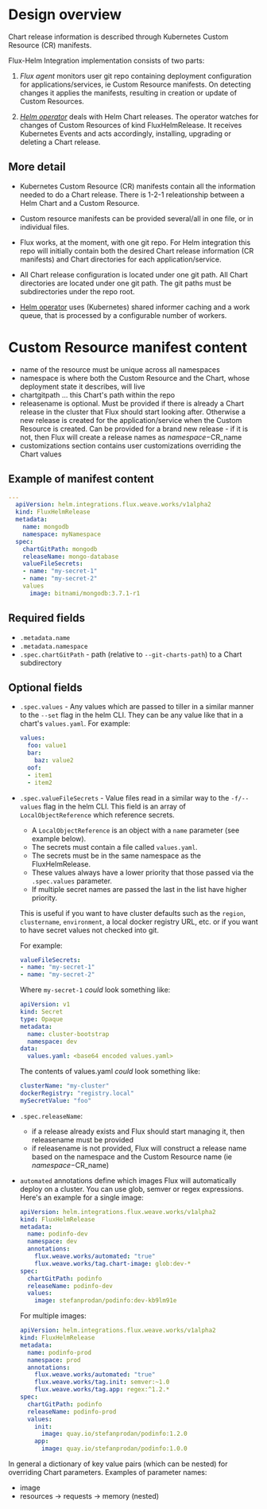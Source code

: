 # Design overview

Chart release information is described through Kubernetes Custom Resource (CR) manifests.

Flux-Helm Integration implementation consists of two parts:

1. *Flux agent* monitors user git repo containing deployment configuration for applications/services, ie Custom Resource manifests. On detecting changes it applies the manifests, resulting in creation or update of Custom Resources.

2. [*Helm operator*](helm-operator.md) deals with Helm Chart releases. The operator watches for changes of Custom Resources of kind FluxHelmRelease. It receives Kubernetes Events and acts accordingly, installing, upgrading or deleting a Chart release.

## More detail

 - Kubernetes Custom Resource (CR) manifests contain all the information needed to do a Chart release. There is 1-2-1 releationship between a Helm Chart and a Custom Resource.

 - Custom resource manifests can be provided several/all in one file, or in individual files.

 - Flux works, at the moment, with one git repo. For Helm integration this repo will initially contain both the desired Chart release information (CR manifests) and Chart directories for each application/service.

 - All Chart release configuration is located under one git path. All Chart directories are located under one git path. The git paths must be subdirectories under the repo root.

 - [Helm operator](helm-operator.md) uses (Kubernetes) shared informer caching and a work queue, that is processed by a configurable number of workers.

# Custom Resource manifest content

- name of the resource must be unique across all namespaces
- namespace is where both the Custom Resource and the Chart, whose deployment state it describes, will live
- chartgitpath ... this Chart's path within the repo
- releasename is optional. Must be provided if there is already a Chart release in the cluster that Flux should start looking after. Otherwise a new release is created for the application/service when the Custom Resource is created. Can be provided for a brand new release - if it is not, then Flux will create a release names as $namespace-$CR_name
- customizations section contains user customizations overriding the Chart values


## Example of manifest content

```yaml
---
  apiVersion: helm.integrations.flux.weave.works/v1alpha2
  kind: FluxHelmRelease
  metadata:
    name: mongodb
    namespace: myNamespace
  spec:
    chartGitPath: mongodb
    releaseName: mongo-database
    valueFileSecrets:
    - name: "my-secret-1"
    - name: "my-secret-2"
    values
      image: bitnami/mongodb:3.7.1-r1
```

## Required fields

 - `.metadata.name`
 - `.metadata.namespace`
 - `.spec.chartGitPath` - path (relative to `--git-charts-path`) to a Chart subdirectory

## Optional fields

- `.spec.values` - Any values which are passed to tiller in a similar
  manner to the `--set` flag in the helm CLI. They can be any value
  like that in a chart's `values.yaml`. For example:
  ```yaml
  values:
    foo: value1
    bar:
      baz: value2
    oof:
    - item1
    - item2
  ```

- `.spec.valueFileSecrets` - Value files read in a similar way to the
  `-f/--values` flag in the helm CLI. This field is an array of
  `LocalObjectReference` which reference secrets.

  - A  `LocalObjectReference` is an object with a `name` parameter (see
    example below).
  - The secrets must contain a file called `values.yaml`.
  - The secrets must be in the same namespace as the FluxHelmRelease.
  - These values always have a lower priority that those passed
    via the `.spec.values` parameter.
  - If multiple secret names are passed the last in the list have higher
    priority.

  This is useful if you want to have cluster defaults such as the
  `region`, `clustername`, `environment`, a local docker registry URL,
  etc. or if you want to have secret values not checked into git.

  For example:
  ```yaml
  valueFileSecrets:
  - name: "my-secret-1"
  - name: "my-secret-2"
  ```
  Where `my-secret-1` _could_ look something like:
  ```yaml
  apiVersion: v1
  kind: Secret
  type: Opaque
  metadata:
    name: cluster-bootstrap
    namespace: dev
  data:
    values.yaml: <base64 encoded values.yaml>
  ```
  The contents of values.yaml _could_ look something like:
  ```yaml
  clusterName: "my-cluster"
  dockerRegistry: "registry.local"
  mySecretValue: "foo"
  ```

- `.spec.releaseName`:
  - if a release already exists and Flux should start managing it, then
    releasename must be provided
  - if releasename is not provided, Flux will construct a release name
    based on the namespace and the Custom Resource name (ie
    $namespace-$CR_name)

- `automated` annotations define which images Flux will automatically
  deploy on a cluster. You can use glob, semver or regex expressions.
  Here's an example for a single image:

  ```yaml
  apiVersion: helm.integrations.flux.weave.works/v1alpha2
  kind: FluxHelmRelease
  metadata:
    name: podinfo-dev
    namespace: dev
    annotations:
      flux.weave.works/automated: "true"
      flux.weave.works/tag.chart-image: glob:dev-*
  spec:
    chartGitPath: podinfo
    releaseName: podinfo-dev
    values:
      image: stefanprodan/podinfo:dev-kb9lm91e
  ```

  For multiple images:

  ```yaml
  apiVersion: helm.integrations.flux.weave.works/v1alpha2
  kind: FluxHelmRelease
  metadata:
    name: podinfo-prod
    namespace: prod
    annotations:
      flux.weave.works/automated: "true"
      flux.weave.works/tag.init: semver:~1.0
      flux.weave.works/tag.app: regex:^1.2.*
  spec:
    chartGitPath: podinfo
    releaseName: podinfo-prod
    values:
      init:
        image: quay.io/stefanprodan/podinfo:1.2.0
      app:
        image: quay.io/stefanprodan/podinfo:1.0.0
  ```

In general a dictionary of key value pairs (which can be nested) for overriding Chart parameters. Examples of parameter names:

- image
- resources -> requests -> memory (nested)